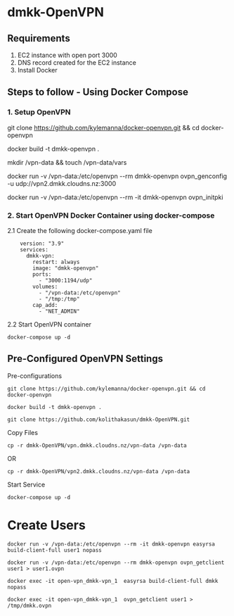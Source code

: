 # dmkk-OpenVPN

## Requirements

1. EC2 instance with open port 3000
2. DNS record created for the EC2 instance
3. Install Docker

## Steps to follow - Using Docker Compose

### 1. Setup OpenVPN

git clone https://github.com/kylemanna/docker-openvpn.git && cd docker-openvpn

docker build -t dmkk-openvpn .

mkdir /vpn-data && touch /vpn-data/vars

docker run -v /vpn-data:/etc/openvpn --rm dmkk-openvpn ovpn_genconfig -u udp://vpn2.dmkk.cloudns.nz:3000

docker run -v /vpn-data:/etc/openvpn --rm -it dmkk-openvpn ovpn_initpki

### 2. Start OpenVPN Docker Container using docker-compose

2.1 Create the following docker-compose.yaml file

```
    version: "3.9"
    services:
      dmkk-vpn:
        restart: always
        image: "dmkk-openvpn"
        ports:
          - "3000:1194/udp"
        volumes:
          - "/vpn-data:/etc/openvpn"
          - "/tmp:/tmp"
        cap_add:
          - "NET_ADMIN"
```

2.2 Start OpenVPN container

```docker-compose up -d```


## Pre-Configured OpenVPN Settings

Pre-configurations
```
git clone https://github.com/kylemanna/docker-openvpn.git && cd docker-openvpn

docker build -t dmkk-openvpn .

git clone https://github.com/kolithakasun/dmkk-OpenVPN.git 
```
Copy Files
```
cp -r dmkk-OpenVPN/vpn.dmkk.cloudns.nz/vpn-data /vpn-data
```
OR
```
cp -r dmkk-OpenVPN/vpn2.dmkk.cloudns.nz/vpn-data /vpn-data
```
Start Service

```docker-compose up -d```

# Create Users
```
docker run -v /vpn-data:/etc/openvpn --rm -it dmkk-openvpn easyrsa build-client-full user1 nopass

docker run -v /vpn-data:/etc/openvpn --rm dmkk-openvpn ovpn_getclient user1 > user1.ovpn
```
```
docker exec -it open-vpn_dmkk-vpn_1  easyrsa build-client-full dmkk nopass

docker exec -it open-vpn_dmkk-vpn_1  ovpn_getclient user1 > /tmp/dmkk.ovpn
```
